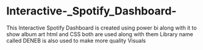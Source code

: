 # Interactive-_Spotify_Dashboard-
This Interactive Spotify Dashboard is  created  using  power bi along with it to show album art html and  CSS both are used along with them Library name called DENEB is also used to make more quality Visuals 
